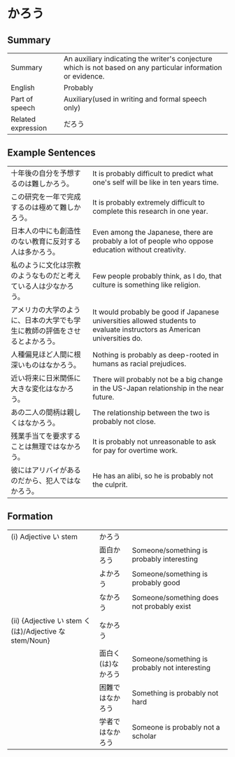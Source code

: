 # かろう

## Summary

<table><tr>   <td>Summary</td>   <td>An auxiliary indicating the writer's conjecture which is not based on any particular information or evidence.</td></tr><tr>   <td>English</td>   <td>Probably</td></tr><tr>   <td>Part of speech</td>   <td>Auxiliary(used in writing and formal speech only)</td></tr><tr>   <td>Related expression</td>   <td>だろう</td></tr></table>

## Example Sentences

<table><tr>   <td>十年後の自分を予想するのは難しかろう。</td>   <td>It is probably difficult to predict what one's self will be like in ten years time.</td></tr><tr>   <td>この研究を一年で完成するのは極めて難しかろう。</td>   <td>It is probably extremely difficult to complete this research in one year.</td></tr><tr>   <td>日本人の中にも創造性のない教育に反対する人は多かろう。</td>   <td>Even among the Japanese, there are probably a lot of people who oppose education without creativity.</td></tr><tr>   <td>私のように文化は宗教のようなものだと考えている人は少なかろう。</td>   <td>Few people probably think, as I do, that culture is something like religion.</td></tr><tr>   <td>アメリカの大学のように、日本の大学でも学生に教師の評価をさせるとよかろう。</td>   <td>It would probably be good if Japanese universities allowed students to evaluate instructors as American universities do.</td></tr><tr>   <td>人種偏見ほど人間に根深いものはなかろう。</td>   <td>Nothing is probably as deep-rooted in humans as racial prejudices.</td></tr><tr>   <td>近い将来に日米関係に大きな変化はなかろう。</td>   <td>There will probably not be a big change in the US-Japan relationship in the near future.</td></tr><tr>   <td>あの二人の間柄は親しくはなかろう。</td>   <td>The relationship between the two is probably not close.</td></tr><tr>   <td>残業手当てを要求することは無理ではなかろう。</td>   <td>It is probably not unreasonable to ask for pay for overtime work.</td></tr><tr>   <td>彼にはアリバイがあるのだから、犯人ではなかろう。</td>   <td>He has an alibi, so he is probably not the culprit.</td></tr></table>

## Formation

<table class="table"> <tbody><tr class="tr head"> <td class="td"><span class="numbers">(i)</span> <span> <span class="bold">Adjective い stem</span></span></td> <td class="td"><span class="concept">かろう</span> </td> <td class="td"><span>&nbsp;</span></td> </tr> <tr class="tr"> <td class="td"><span>&nbsp;</span></td> <td class="td"><span>面白<span class="concept">かろう</span></span> </td> <td class="td"><span>Someone/something is probably interesting</span></td> </tr> <tr class="tr"> <td class="td"><span>&nbsp;</span></td> <td class="td"><span>よ<span class="concept">かろう</span></span> </td> <td class="td"><span>Someone/something is probably good</span></td> </tr> <tr class="tr"> <td class="td"><span>&nbsp;</span></td> <td class="td"><span>な<span class="concept">かろう</span></span> </td> <td class="td"><span>Someone/something does not probably exist</span></td> </tr> <tr class="tr head"> <td class="td"><span class="numbers">(ii)</span> <span class="bold">{Adjective い stem く (は)/Adjective な    stem/Noun}</span></td> <td class="td"><span class="concept">なかろう</span> </td> <td class="td"><span>&nbsp;</span></td> </tr> <tr class="tr"> <td class="td"><span>&nbsp;</span></td> <td class="td"><span>面白く</span><span>(は)<span class="concept">なかろう</span></span></td> <td class="td"><span>Someone/something is probably not    interesting</span></td> </tr> <tr class="tr"> <td class="td"><span>&nbsp;</span></td> <td class="td"><span>困難では<span class="concept">なかろう</span></span> </td> <td class="td"><span>Something is probably not hard</span></td> </tr> <tr class="tr"> <td class="td"><span>&nbsp;</span></td> <td class="td"><span>学者では<span class="concept">なかろう</span></span> </td> <td class="td"><span>Someone is probably not a scholar</span></td> </tr> </tbody></table>

